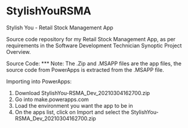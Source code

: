 # StylishYouRSMA
Stylish You - Retail Stock Management App

Source code repository for my Retail Stock Management App, as per requirements in the Software Development Technician Synoptic Project Overview.

Source Code:
*** Note: The .Zip and .MSAPP files are the app files, the source code from PowerApps is extracted from the .MSAPP file.

Importing into PowerApps:
1. Download StylishYou-RSMA_Dev_20210304162700.zip
2. Go into make.powerapps.com
3. Load the environment you want the app to be in
4. On the apps list, click on Import and select the StylishYou-RSMA_Dev_20210304162700.zip
